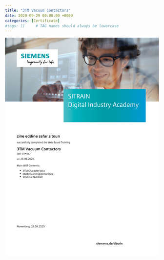 ```yaml
---
title: "3TM Vacuum Contactors"
date: 2020-09-29 00:00:00 +0000
categories: [Certificate]
#tags: []     # TAG names should always be lowercase
---
```



![3TM Vacuum Contactors](../Certs/In_DB_lc.robots.LCPDFCertificateGenerationProductRobot_QA585O3-1.png "3TM Vacuum Contactors")